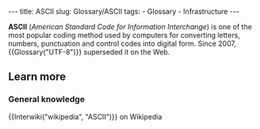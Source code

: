 --- title: ASCII slug: Glossary/ASCII tags: - Glossary - Infrastructure ---

**ASCII** (*American Standard Code for Information Interchange*) is one of the most popular coding method used by computers for converting letters, numbers, punctuation and control codes into digital form. Since 2007, {{Glossary("UTF-8")}} superseded it on the Web.

Learn more
----------

### General knowledge

{{Interwiki("wikipedia", "ASCII")}} on Wikipedia
